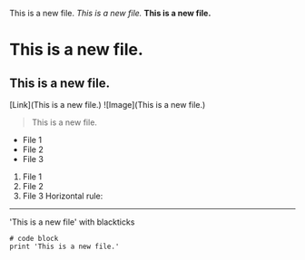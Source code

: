 This is a new file.
*This is a new file.*
**This is a new file.**
# This is a new file.
## This is a new file.
[Link](This is a new file.)
![Image](This is a new file.)
> This is a new file.
* File 1
* File 2
* File 3
1. File 1
2. File 2
3. File 3
Horizontal rule:
---
'This is a new file' with blackticks
```
# code block
print 'This is a new file.'
```

